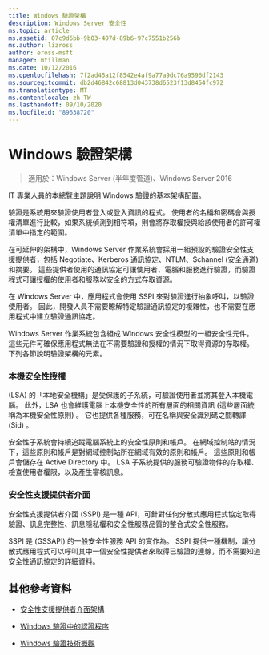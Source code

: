 ```yaml
---
title: Windows 驗證架構
description: Windows Server 安全性
ms.topic: article
ms.assetid: 07c9d6bb-9b03-407d-89b6-97c7551b256b
ms.author: lizross
author: eross-msft
manager: mtillman
ms.date: 10/12/2016
ms.openlocfilehash: 7f2ad45a12f8542e4af9a77a9dc76a9596df2143
ms.sourcegitcommit: db2d46842c68813d043738d6523f13d8454fc972
ms.translationtype: MT
ms.contentlocale: zh-TW
ms.lasthandoff: 09/10/2020
ms.locfileid: "89638720"
---
```

# <a name="windows-authentication-architecture"></a>Windows 驗證架構

>適用於：Windows Server (半年度管道)、Windows Server 2016

IT 專業人員的本總覽主題說明 Windows 驗證的基本架構配置。

驗證是系統用來驗證使用者登入或登入資訊的程式。 使用者的名稱和密碼會與授權清單進行比較，如果系統偵測到相符項，則會將存取權授與給該使用者的許可權清單中指定的範圍。

在可延伸的架構中，Windows Server 作業系統會採用一組預設的驗證安全性支援提供者，包括 Negotiate、Kerberos 通訊協定、NTLM、Schannel (安全通道) 和摘要。 這些提供者使用的通訊協定可讓使用者、電腦和服務進行驗證，而驗證程式可讓授權的使用者和服務以安全的方式存取資源。

在 Windows Server 中，應用程式會使用 SSPI 來對驗證進行抽象呼叫，以驗證使用者。 因此，開發人員不需要瞭解特定驗證通訊協定的複雜性，也不需要在應用程式中建立驗證通訊協定。

Windows Server 作業系統包含組成 Windows 安全性模型的一組安全性元件。 這些元件可確保應用程式無法在不需要驗證和授權的情況下取得資源的存取權。 下列各節說明驗證架構的元素。

### <a name="local-security-authority"></a>本機安全性授權
 (LSA) 的「本地安全機構」是受保護的子系統，可驗證使用者並將其登入本機電腦。 此外，LSA 也會維護電腦上本機安全性的所有層面的相關資訊 (這些層面統稱為本機安全性原則) 。 它也提供各種服務，可在名稱與安全識別碼之間轉譯 (Sid) 。

安全性子系統會持續追蹤電腦系統上的安全性原則和帳戶。 在網域控制站的情況下，這些原則和帳戶是對網域控制站所在網域有效的原則和帳戶。 這些原則和帳戶會儲存在 Active Directory 中。 LSA 子系統提供的服務可驗證物件的存取權、檢查使用者權限，以及產生審核訊息。

### <a name="security-support-provider-interface"></a>安全性支援提供者介面
安全性支援提供者介面 (SSPI) 是一種 API，可針對任何分散式應用程式協定取得驗證、訊息完整性、訊息隱私權和安全性服務品質的整合式安全性服務。

SSPI 是 (GSSAPI) 的一般安全性服務 API 的實作為。 SSPI 提供一種機制，讓分散式應用程式可以呼叫其中一個安全性提供者來取得已驗證的連線，而不需要知道安全性通訊協定的詳細資料。

## <a name="additional-references"></a>其他參考資料

-   [安全性支援提供者介面架構](security-support-provider-interface-architecture.md)

-   [Windows 驗證中的認證程序](credentials-processes-in-windows-authentication.md)

-   [Windows 驗證技術概觀](/previous-versions/windows/it-pro/windows-server-2008-R2-and-2008/dn169029(v=ws.10))